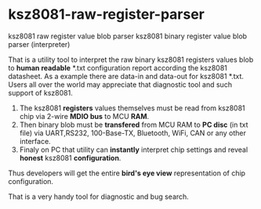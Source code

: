 # ksz8081-raw-register-parser
ksz8081 raw register value blob parser
ksz8081 binary register value blob parser (interpreter)

That is a utility tool to interpret the raw binary ksz8081 registers values blob to **human readable** *.txt configuration report according the ksz8081 datasheet. As a example there are data-in and data-out for ksz8081 *.txt. Users all over the world may appreciate that diagnostic tool and such support of ksz8081.

1) The ksz8081 **registers** values themselves must be read from ksz8081 chip via 2-wire **MDIO bus** to MCU **RAM**.
2) Then binary blob must be **transfered** from MCU RAM to **PC disc** (in txt file) via UART,RS232, 100-Base-TX, Bluetooth, WiFi, CAN or any other interface.
3) Finaly on PC that utility can **instantly** interpret chip settings and reveal **honest** ksz8081 **configuration**.

Thus developers will get the entire **bird's eye view** representation of chip configuration.

That is a very handy tool for diagnostic and bug search.

